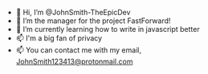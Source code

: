 - 👋 Hi, I’m @JohnSmith-TheEpicDev
- 👀 I’m the manager for the project FastForward!
- 🌱 I’m currently learning how to write in javascript better
- 📫 I'm a big fan of privacy
- 📫 You can contact me with my email, JohnSmith123413@protonmail.com

<!---
JohnSmith-TheEpicDev/JohnSmith-TheEpicDev is a ✨ special ✨ repository because its `README.md` (this file) appears on your GitHub profile.
You can click the Preview link to take a look at your changes.
--->
